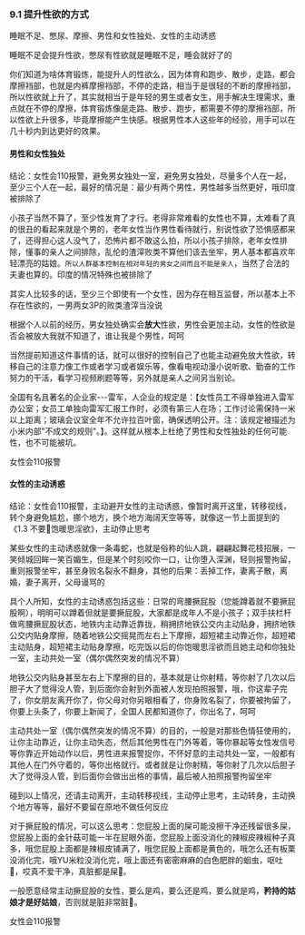 
### 9.1 提升性欲的方式
睡眠不足、憋尿、摩擦、男性和女性独处、女性的主动诱惑

睡眠不足会提升性欲，憋尿有性欲就是睡眠不足，睡会就好了的

你们知道为啥体育锻炼，能提升人的性欲么，因为体育和跑步、散步，走路，都会摩擦裆部，也就是内裤摩擦裆部，不停的走路，相当于是很轻的不断的摩擦裆部，所以性欲就上升了，其实就相当于是年轻的男生或者女生，用手解决生理需求，重点就在不停的摩擦，体育锻炼像是走路、散步、跑步，都需要不停的摩擦裆部，所以性欲上升很多，毕竟摩擦能产生快感。根据男性本人这些年的经验，用手可以在几十秒内到达更好的效果。

#### **男性和女性独处**

结论：女性会110报警，避免男女独处一室，避免男女独处，尽量多个人在一起，至少三个人在一起，最好的情况是：最少有两个男性，男性越多当然更好，哦印度被排除了

小孩子当然不算了，至少性发育了才行。老得非常难看的女性也不算，太难看了真的很丑的看起来就是个男的，老年女性当作男性看待就行，别说性欲了恐惧感都来了，还得担心这人没气了，恐怖片都不敢这么拍，所以小孩子排除，老年女性排除，懂事的亲人之间排除，乱伦的渣滓败类不算他们该去坐牢，男人基本都喜欢年轻漂亮的姑娘。`所以人群基本控制在相对年轻的男女之间而且不能是亲人`，当然了合法的夫妻也算的。印度的情况特殊也被排除了

其实人比较多的话，至少三个即使有一个女性，因为存在相互监督，所以基本上不存在性欲的，一男两女3P的败类渣滓当没说

根据个人以前的经历，男女独处确实会**放大**性欲，男性会更加主动，女性的性欲是否会被放大我就不知道了，谁让我是个男性，呵呵

当然提前知道这件事情的话，就可以很好的控制自己了也能主动避免放大性欲，转移自己的注意力像工作或者学习或者娱乐等，像看电视动漫小说听歌、勤奋的工作努力的干活，看学习视频刷题等等，另外就是亲人之间另当别论。

全国有名且著名的企业家---雷军，人企业的规定是：【女性员工不得单独进入雷军办公室；女员工单独向雷军汇报工作时，必须有第三人在场；工作讨论需保持一米以上距离；玻璃会议室全年不允许拉百叶窗，确保透明公开。注：该规定被描述为小米内部"不成文的规则"。】。这样就从根本上杜绝了男性和女性独处的任何可能性，也不可能被坑。

女性会110报警

#### **女性的主动诱惑**

结论：女性会110报警，主动避开女性的主动诱惑，像暂时离开这里，转移视线，转个身避免尴尬，挪个地方，换个地方海阔天空等等，就像这一节上面提到的《1.3 不要🙅饱暖思淫欲》，主动停止思考

某些女性的主动诱惑就像一条毒蛇，也就是俗称的仙人跳，翩翩起舞花枝招展，一笑倾城回眸一笑百媚生，但是某个时刻咬你一口，让你堕入深渊，轻则报警拘留，重则报警坐牢，甚至身败名裂永不翻身，其他的后果：丢掉工作，妻离子散，离婚，妻子离开，父母谩骂的

具个人所知，女性的主动诱惑包括这些：日常的弯腰撅屁股（您能蹲着就不要撅屁股啊），明明可以蹲着但就是要撅屁股，大家都是成年人不是小孩子；双手扶栏杆做弯腰撅屁股状态，地铁内主动靠近靠拢，稍拥挤地铁公交内主动贴身，拥挤地铁公交内贴身摩擦，随着地铁公交摇晃而左右上下摩擦，超短裙主动靠近你，超短裙主动贴身，超短裙主动贴身摩擦，吃完饭以后的你饱暖思淫欲而且她主动和你独处一室，主动共处一室（偶尔偶然突发的情况不算）

地铁公交内贴身甚至左右上下摩擦的目的，基本就是让你射精，等你射了几次以后胆子大了觉得没人管，到后面你会射到外面被人发现拍照报警，哦，你这辈子完了，你女朋友离开你了，你父母对你另眼相看了，你身败名裂了，你要被拘留了，你要上头条了，你要上新闻了，全国人民都知道你了，你出名了，呵呵

主动共处一室（偶尔偶然突发的情况不算）的目的，一般是对那些色情狂使用的，让你主动靠近，让你主动失态，然后其他男性在门外等着，等你暴起等女性发信号等你靠近开始动作以后，男性进来报警捉你，不怀好意的主动共处一室，一般都有其他人在门外守着的，等你出格就行。或者就是让你射精，等你射了几次以后胆子大了觉得没人管，到后面你会做出出格的事情，最后被人拍照报警拘留坐牢

碰到以上情况，还请主动离开，主动转移视线，主动停止思考，主动转身，主动换个地方等等，最好不要留在原地不做任何反应

对于撅屁股的情况，可以这么思考：您屁股上面的屎可能没擦干净还残留很多屎，您屁股上面的金针菇可能一半在屁眼外面，您屁股上面没消化的辣椒皮辣椒种子真多，哦您屁股上面都是辣椒皮铺满了，哦您屁股上面都是黄色的，哦怎么还有板栗没消化完，哦YU米粒没消化完，哦上面还有密密麻麻的白色肥胖的蛔虫，呕吐🤮，哎真不爱干净，真脏都是屎💩。

一般愿意经常主动撅屁股的女性，要么是鸡，要么还是鸡，要么就是鸡，**矜持的姑娘才是好姑娘**，否则就是脏非常脏💩。

女性会110报警
